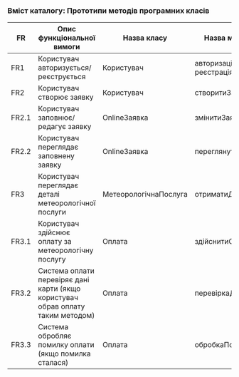 ### Вміст каталогу: Прототипи методів програмних класів

| FR | Опис функціональної вимоги | Назва класу | Назва методу класу |
| --- | --- | --- | --- |
| FR1 | Користувач авторизується/реєструється | Користувач | авторизація() / реєстрація() |
| FR2 | Користувач створює заявку | Користувач | створитиЗаявку() |
| FR2.1 | Користувач заповнює/редагує заявку | OnlineЗаявка | змінитиЗаявку() |
| FR2.2 | Користувач переглядає заповнену заявку  | OnlineЗаявка  | переглянутиДані()  |
| FR3 | Користувач переглядає деталі метеорологічної послуги | МетеорологічнаПослуга | отриматиДеталіПослуги() |
| FR3.1 | Користувач здійснює оплату за метеорологічну послугу | Оплата | здійснитиОплату() |
| FR3.2 | Система оплати перевіряє дані карти (якщо користувач обрав оплату таким методом) | Оплата | перевіркаДанихКарти() |
| FR3.3 | Система обробляє помилку оплати (якщо помилка сталася) | Оплата | обробкаПомилокОплати() |
